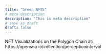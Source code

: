 ```yaml
---
title: "Green NFTS"
# meta description
description: "This is meta description"
# save as draft
draft: false
---
```


<p> NFT Visualizations on the Polygon Chain at: https://opensea.io/collection/perceptioninterval</p>

